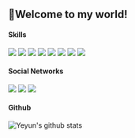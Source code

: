 ## :wave:Welcome to my world!
#### Skills
<img src="https://img.shields.io/badge/Python-3766AB?style=flat-square&logo=Python&logoColor=white"/></a>
<img src="https://img.shields.io/badge/React-61DAFB?style=flat-square&logo=React&logoColor=white"/></a>
<img src="https://img.shields.io/badge/HTML5-E34F26?style=flat-square&logo=HTML5&logoColor=white"/></a>
<img src="https://img.shields.io/badge/C-00599C?style=flat-square&logo=C&logoColor=white"/></a>
<img src="https://img.shields.io/badge/CSS3-1572B6?style=flat-square&logo=CSS3&logoColor=white"/></a>
<img src="https://img.shields.io/badge/PostCss-DD3A0A?style=flat-square&logo=PostCSS&logoColor=white"/></a>
<img src="https://img.shields.io/badge/JavaScript-F7DF1E?style=flat-square&logo=JavaScript&logoColor=white"/></a>
<img src="https://img.shields.io/badge/Firebase-FFCA28?style=flat-square&logo=Firebase&logoColor=white"/></a>

#### Social Networks
[<img src="https://img.shields.io/badge/Naver-03C75A?style=flat-square&logo=Naver&logoColor=white"/></a>]()
[<img src="https://img.shields.io/badge/Instagram-E4405F?style=flat-square&logo=Instagram&logoColor=white"/></a>]()
[<img src="https://img.shields.io/badge/YouTube-FF0000?style=flat-square&logo=YouTube&logoColor=white"/></a>]()

#### Github
![Yeyun's github stats](https://github-readme-stats.vercel.app/api?username=yeynii&show_icons=true&theme=dark)
